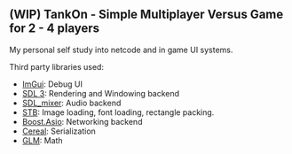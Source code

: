 ## (WIP) TankOn - Simple Multiplayer Versus Game for 2 - 4 players

My personal self study into netcode and in game UI systems.

Third party libraries used:
- [ImGui](https://github.com/ocornut/imgui): Debug UI
- [SDL 3](https://github.com/libsdl-org/SDL): Rendering and Windowing backend
- [SDL_mixer](https://github.com/libsdl-org/SDL_mixer): Audio backend
- [STB](https://github.com/nothings/stb): Image loading, font loading, rectangle packing.
- [Boost.Asio](https://www.boost.org/doc/libs/1_87_0/doc/html/boost_asio.html): Networking backend
- [Cereal](https://github.com/USCiLab/cereal): Serialization
- [GLM](https://github.com/g-truc/glm): Math
